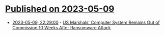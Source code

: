 # [Published on 2023-05-09](index.md)

* [2023-05-09, 22:29:00](https://soylentnews.org/article.pl?sid=23/05/09/0131212&from=rss) - [US Marshals' Computer System Remains Out of Commission 10 Weeks After Ransomware Attack](https://soylentnews.org/article.pl?sid=23/05/09/0131212&from=rss)
